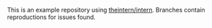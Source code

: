 This is an example repository using [theintern/intern](https://github.com/theintern/intern). Branches contain reproductions for issues found.
